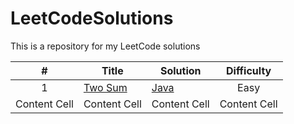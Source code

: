 # LeetCodeSolutions

This is a repository for my LeetCode solutions

| # | Title | Solution | Difficulty |
| :---: | ------------- | ------------- | :---: |
| 1 | [Two Sum](https://leetcode.com/problems/two-sum/) | [Java](./Java/TwoSum.java) | Easy |
| Content Cell  | Content Cell  | Content Cell  | Content Cell  |



